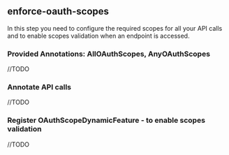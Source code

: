 enforce-oauth-scopes
---

In this step you need to configure the required scopes for all your API calls and to enable scopes validation when an endpoint is accessed.

### Provided Annotations: AllOAuthScopes, AnyOAuthScopes

//TODO

### Annotate API calls

//TODO

### Register OAuthScopeDynamicFeature - to enable scopes validation

//TODO

